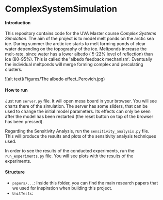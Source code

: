 # ComplexSystemSimulation

#### Introduction
This repository contains code for the UVA Master course *Complex Systems Simulation*. The aim of the project is to model melt ponds on the arctic sea ice. During summer the arctic ice starts to melt forming ponds of clear water depending on the topography of the ice. Meltponds increase the melt-rate, since water has a lower albedo ( 5-22% level of reflection) than ice (80-95%). This is called the 'albedo feedback mechanism'. Eventually the individual meltponds will merge forming complex and percolating clusters.

![alt text](Figures/The albedo effect_Perovich.jpg)

#### How to run

Just run `server.py` file. It will open mesa board in your browser. You will see charts there of the simulation.
The server has some sliders, that can be used to change the initial model parameters. Its effects can only be seen after the model has
been restarted (the reset button on top of the browser has been pressed).

Regarding the Sensitivity Analysis, run the `sensitivity_analysis.py` file. This will produce the results and plots 
of the sensitivity analysis techniques used. 

In order to see the results of the conducted experiments, run the `run_experiments.py` file. You will see plots 
with the results of the experiments.

#### Structure

- `papers/...`: Inside this folder, you can find the main research papers that we used for inspiration when building this project.
- `UnitTests`: 
